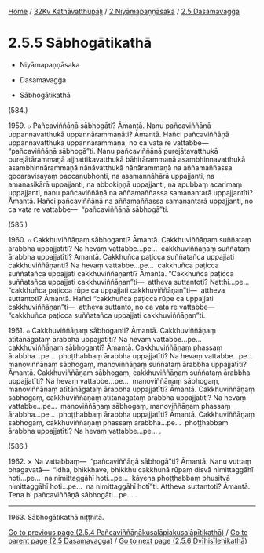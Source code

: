 
[Home](/) / [32Kv Kathāvatthupāḷi](../../../32Kv.md) / [2 Niyāmapaṇṇāsaka](../../2.md) / [2.5 Dasamavagga](../2.5.md)

# 2.5.5 Sābhogātikathā

* Niyāmapaṇṇāsaka

* Dasamavagga

* Sābhogātikathā

(584.)

1959\. ๐ Pañcaviññāṇā sābhogāti? Āmantā. Nanu pañcaviññāṇā uppannavatthukā uppannārammaṇāti? Āmantā. Hañci pañcaviññāṇā uppannavatthukā uppannārammaṇā, no ca vata re vattabbe—  “pañcaviññāṇā sābhogā”ti. Nanu pañcaviññāṇā purejātavatthukā purejātārammaṇā ajjhattikavatthukā bāhirārammaṇā asambhinnavatthukā asambhinnārammaṇā nānāvatthukā nānārammaṇā na aññamaññassa gocaravisayaṃ paccanubhonti, na asamannāhārā uppajjanti, na amanasikārā uppajjanti, na abbokiṇṇā uppajjanti, na apubbaṃ acarimaṃ uppajjanti, nanu pañcaviññāṇā na aññamaññassa samanantarā uppajjantīti? Āmantā. Hañci pañcaviññāṇā na aññamaññassa samanantarā uppajjanti, no ca vata re vattabbe—  “pañcaviññāṇā sābhogā”ti.

(585.)

1960\. ๐ Cakkhuviññāṇaṃ sābhoganti? Āmantā. Cakkhuviññāṇaṃ suññataṃ ārabbha uppajjatīti? Na hevaṃ vattabbe…pe…  cakkhuviññāṇaṃ suññataṃ ārabbha uppajjatīti? Āmantā. Cakkhuñca paṭicca suññatañca uppajjati cakkhuviññāṇanti? Na hevaṃ vattabbe…pe…  cakkhuñca paṭicca suññatañca uppajjati cakkhuviññāṇanti? Āmantā. “Cakkhuñca paṭicca suññatañca uppajjati cakkhuviññāṇan”ti—  attheva suttantoti? Natthi…pe…  “cakkhuñca paṭicca rūpe ca uppajjati cakkhuviññāṇan”ti—  attheva suttantoti? Āmantā. Hañci “cakkhuñca paṭicca rūpe ca uppajjati cakkhuviññāṇan”ti—  attheva suttanto, no ca vata re vattabbe—  “cakkhuñca paṭicca suññatañca uppajjati cakkhuviññāṇan”ti.

1961\. ๐ Cakkhuviññāṇaṃ sābhoganti? Āmantā. Cakkhuviññāṇaṃ atītānāgataṃ ārabbha uppajjatīti? Na hevaṃ vattabbe…pe…  cakkhuviññāṇaṃ sābhoganti? Āmantā. Cakkhuviññāṇaṃ phassaṃ ārabbha…pe…  phoṭṭhabbaṃ ārabbha uppajjatīti? Na hevaṃ vattabbe…pe…  manoviññāṇaṃ sābhogaṃ, manoviññāṇaṃ suññataṃ ārabbha uppajjatīti? Āmantā. Cakkhuviññāṇaṃ sābhogaṃ, cakkhuviññāṇaṃ suññataṃ ārabbha uppajjatīti? Na hevaṃ vattabbe…pe…  manoviññāṇaṃ sābhogaṃ, manoviññāṇaṃ atītānāgataṃ ārabbha uppajjatīti? Āmantā. Cakkhuviññāṇaṃ sābhogaṃ, cakkhuviññāṇaṃ atītānāgataṃ ārabbha uppajjatīti? Na hevaṃ vattabbe…pe…  manoviññāṇaṃ sābhogaṃ, manoviññāṇaṃ phassaṃ ārabbha…pe…  phoṭṭhabbaṃ ārabbha uppajjatīti? Āmantā. Cakkhuviññāṇaṃ sābhogaṃ, cakkhuviññāṇaṃ phassaṃ ārabbha…pe…  phoṭṭhabbaṃ ārabbha uppajjatīti? Na hevaṃ vattabbe…pe… .

(586.)

1962\. × Na vattabbaṃ—  “pañcaviññāṇā sābhogā”ti? Āmantā. Nanu vuttaṃ bhagavatā—  “idha, bhikkhave, bhikkhu cakkhunā rūpaṃ disvā nimittaggāhī hoti…pe…  na nimittaggāhī hoti…pe…  kāyena phoṭṭhabbaṃ phusitvā nimittaggāhī hoti…pe…  na nimittaggāhī hotī”ti. Attheva suttantoti? Āmantā. Tena hi pañcaviññāṇā sābhogāti…pe… .

---

1963\. Sābhogātikathā niṭṭhitā.



[Go to previous page (2.5.4 Pañcaviññāṇākusalāpiakusalāpītikathā)](2.5.4.md) / [Go to parent page (2.5 Dasamavagga)](../2.5.md) / [Go to next page (2.5.6 Dvīhisīlehikathā)](2.5.6.md)


